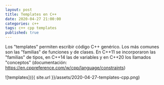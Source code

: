 ```yaml
---
layout: post
title: Templates en C++
date: 2020-04-27 21:00:00
categories: c++
tags: c++ cpp templates
published: true
---
```



Los "templates" permiten escribir código C++ genérico. Los más comunes son las "familias" de funciones y de clases. En C++11 se incorporaron las "familias" de tipos, en C++14 las de variables y en C++20 los llamados "conceptos" (documentación: https://en.cppreference.com/w/cpp/language/constraints)

![templates]({{ site.url }}/assets/2020-04-27-templates-cpp.png)
